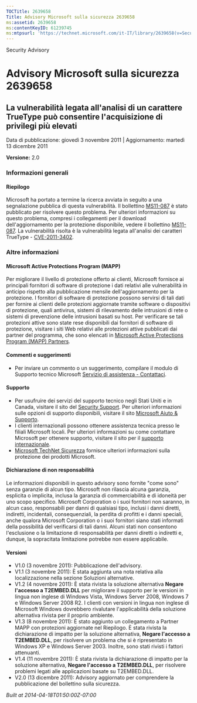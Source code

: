 ```yaml
---
TOCTitle: 2639658
Title: Advisory Microsoft sulla sicurezza 2639658
ms:assetid: 2639658
ms:contentKeyID: 61239745
ms:mtpsurl: 'https://technet.microsoft.com/it-IT/library/2639658(v=Security.10)'
---
```


Security Advisory

Advisory Microsoft sulla sicurezza 2639658
==========================================

La vulnerabilità legata all'analisi di un carattere TrueType può consentire l'acquisizione di privilegi più elevati
-------------------------------------------------------------------------------------------------------------------

Data di pubblicazione: giovedì 3 novembre 2011 | Aggiornamento: martedì 13 dicembre 2011

**Versione:** 2.0

### Informazioni generali

#### Riepilogo

Microsoft ha portato a termine la ricerca avviata in seguito a una segnalazione pubblica di questa vulnerabilità. Il bollettino [MS11-087](http://go.microsoft.com/fwlink/?linkid=233008) è stato pubblicato per risolvere questo problema. Per ulteriori informazioni su questo problema, compresi i collegamenti per il download dell'aggiornamento per la protezione disponibile, vedere il bollettino [MS11-087](http://go.microsoft.com/fwlink/?linkid=233008). La vulnerabilità risolta è la vulnerabilità legata all'analisi dei caratteri TrueType - [CVE-2011-3402](http://www.cve.mitre.org/cgi-bin/cvename.cgi?name=cve-2011-3402).

### Altre informazioni

#### Microsoft Active Protections Program (MAPP)

Per migliorare il livello di protezione offerto ai clienti, Microsoft fornisce ai principali fornitori di software di protezione i dati relativi alle vulnerabilità in anticipo rispetto alla pubblicazione mensile dell'aggiornamento per la protezione. I fornitori di software di protezione possono servirsi di tali dati per fornire ai clienti delle protezioni aggiornate tramite software o dispositivi di protezione, quali antivirus, sistemi di rilevamento delle intrusioni di rete o sistemi di prevenzione delle intrusioni basati su host. Per verificare se tali protezioni attive sono state rese disponibili dai fornitori di software di protezione, visitare i siti Web relativi alle protezioni attive pubblicati dai partner del programma, che sono elencati in [Microsoft Active Protections Program (MAPP) Partners](http://go.microsoft.com/fwlink/?linkid=215201).

#### Commenti e suggerimenti

-   Per inviare un commento o un suggerimento, compilare il modulo di Supporto tecnico Microsoft [Servizio di assistenza - Contattaci](https://support.microsoft.com/common/survey.aspx?scid=sw;en;1257&showpage=1&ws=technet&sd=tech).

#### Supporto

-   Per usufruire dei servizi del supporto tecnico negli Stati Uniti e in Canada, visitare il sito del [Security Support](https://consumersecuritysupport.microsoft.com/default.aspx?mkt=it-it). Per ulteriori informazioni sulle opzioni di supporto disponibili, visitare il sito [Microsoft Aiuto &amp; Supporto](http://support.microsoft.com/?ln=it).
-   I clienti internazionali possono ottenere assistenza tecnica presso le filiali Microsoft locali. Per ulteriori informazioni su come contattare Microsoft per ottenere supporto, visitare il sito per il [supporto internazionale](http://support.microsoft.com/common/international.aspx).
-   [Microsoft TechNet Sicurezza](http://technet.microsoft.com/it-it/security/default.aspx) fornisce ulteriori informazioni sulla protezione dei prodotti Microsoft.

#### Dichiarazione di non responsabilità

Le informazioni disponibili in questo advisory sono fornite "come sono" senza garanzie di alcun tipo. Microsoft non rilascia alcuna garanzia, esplicita o implicita, inclusa la garanzia di commerciabilità e di idoneità per uno scopo specifico. Microsoft Corporation o i suoi fornitori non saranno, in alcun caso, responsabili per danni di qualsiasi tipo, inclusi i danni diretti, indiretti, incidentali, consequenziali, la perdita di profitti e i danni speciali, anche qualora Microsoft Corporation o i suoi fornitori siano stati informati della possibilità del verificarsi di tali danni. Alcuni stati non consentono l'esclusione o la limitazione di responsabilità per danni diretti o indiretti e, dunque, la sopracitata limitazione potrebbe non essere applicabile.

#### Versioni

-   V1.0 (3 novembre 2011): Pubblicazione dell'advisory.
-   V1.1 (3 novembre 2011): È stata aggiunta una nota relativa alla localizzazione nella sezione Soluzioni alternative.
-   V1.2 (4 novembre 2011): È stata rivista la soluzione alternativa **Negare l'accesso a T2EMBED.DLL** per migliorare il supporto per le versioni in lingua non inglese di Windows Vista, Windows Server 2008, Windows 7 e Windows Server 2008 R2. I clienti con versioni in lingua non inglese di Microsoft Windows dovrebbero rivalutare l'applicabilità della soluzione alternativa rivista per il proprio ambiente.
-   V1.3 (8 novembre 2011): È stato aggiunto un collegamento a Partner MAPP con protezioni aggiornate nel Riepilogo. È stata rivista la dichiarazione di impatto per la soluzione alternativa, **Negare l'accesso a T2EMBED.DLL**, per risolvere un problema che si è ripresentato in Windows XP e Windows Server 2003. Inoltre, sono stati rivisti i fattori attenuanti.
-   V1.4 (11 novembre 2011): È stata rivista la dichiarazione di impatto per la soluzione alternativa, **Negare l'accesso a T2EMBED.DLL**, per risolvere problemi legati alle applicazioni basate su T2EMBED.DLL.
-   V2.0 (13 dicembre 2011): Advisory aggiornato per comprendere la pubblicazione del bollettino sulla sicurezza.

*Built at 2014-04-18T01:50:00Z-07:00*
